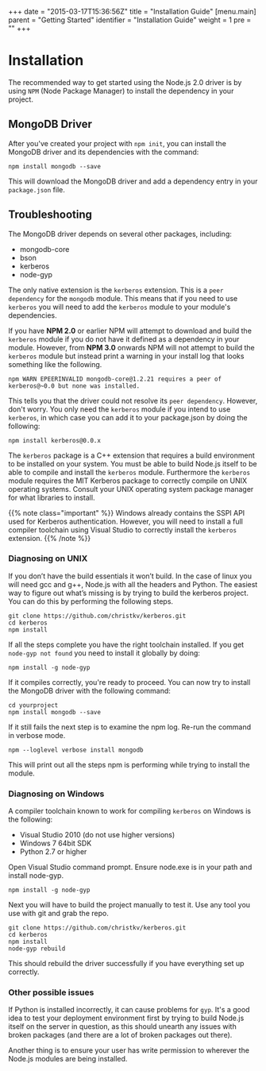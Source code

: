 +++
date = "2015-03-17T15:36:56Z"
title = "Installation Guide"
[menu.main]
  parent = "Getting Started"
  identifier = "Installation Guide"
  weight = 1
  pre = "<i class='fa'></i>"
+++

# Installation

The recommended way to get started using the Node.js 2.0 driver is by using `NPM` (Node Package Manager) to install the dependency in your project.

## MongoDB Driver

After you've created your project with ``npm init``, you can install the MongoDB driver and its dependencies with the command:

```
npm install mongodb --save
```

This will download the MongoDB driver and add a dependency entry in your `package.json` file.

## Troubleshooting

The MongoDB driver depends on several other packages, including:

* mongodb-core
* bson
* kerberos
* node-gyp

The only native extension is the `kerberos` extension. This is a `peer dependency` for the `mongodb` module. This means that if you need to use `kerberos` you will need to add the `kerberos` module to your module's dependencies.

If you have **NPM 2.0** or earlier NPM will attempt to download and build the `kerberos` module if you do not have it defined as a dependency in your module. However, from **NPM 3.0** onwards NPM will not attempt to build the `kerberos` module but instead print a warning in your install log that looks something like the following.

```
npm WARN EPEERINVALID mongodb-core@1.2.21 requires a peer of kerberos@~0.0 but none was installed.
```

This tells you that the driver could not resolve its `peer dependency`. However, don't worry. You only need the `kerberos` module if you intend to use `kerberos`, in which case you can add it to your package.json by doing the following:

```
npm install kerberos@0.0.x
```

The `kerberos` package is a C++ extension that requires a build environment to be installed on your system. You must be able to build Node.js itself to be able to compile and install the `kerberos` module. Furthermore the `kerberos` module requires the MIT Kerberos package to correctly compile on UNIX operating systems. Consult your UNIX operating system package manager for what libraries to install.

{{% note class="important" %}}
Windows already contains the SSPI API used for Kerberos authentication. However, you will need to install a full compiler toolchain
using Visual Studio to correctly install the `kerberos` extension.
{{% /note %}}

### Diagnosing on UNIX

If you don’t have the build essentials it won’t build. In the case of linux you will need gcc and g++, Node.js with all the headers and Python. The easiest way to figure out what’s missing is by trying to build the kerberos project. You can do this by performing the following steps.

```
git clone https://github.com/christkv/kerberos.git
cd kerberos
npm install
```

If all the steps complete you have the right toolchain installed. If you get `node-gyp not found` you need to install it globally by doing:

```
npm install -g node-gyp
```

If it compiles correctly, you're ready to proceed. You can now try to install the MongoDB driver with the following command:

```
cd yourproject
npm install mongodb --save
```

If it still fails the next step is to examine the npm log. Re-run the command in verbose mode.

```
npm --loglevel verbose install mongodb
```

This will print out all the steps npm is performing while trying to install the module.

### Diagnosing on Windows

A compiler toolchain known to work for compiling `kerberos` on Windows is the following:

* Visual Studio 2010 (do not use higher versions)
* Windows 7 64bit SDK
* Python 2.7 or higher

Open Visual Studio command prompt. Ensure node.exe is in your path and install node-gyp.

```
npm install -g node-gyp
```

Next you will have to build the project manually to test it. Use any tool you use with git and grab the repo.

```
git clone https://github.com/christkv/kerberos.git
cd kerberos
npm install
node-gyp rebuild
```

This should rebuild the driver successfully if you have everything set up correctly.

### Other possible issues

If Python is installed incorrectly, it can cause problems for `gyp`. It's a good idea to test your 
deployment environment first by trying to build Node.js itself on the server in question, as this should unearth 
any issues with broken packages (and there are a lot of broken packages out there).

Another thing is to ensure your user has write permission to wherever the Node.js modules are being installed.
